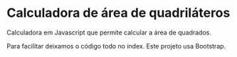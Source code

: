 # Calculadora de área de quadriláteros
Calculadora em Javascript que permite calcular a área de quadrados.

Para facilitar deixamos o código todo no index. Este projeto usa Bootstrap.
